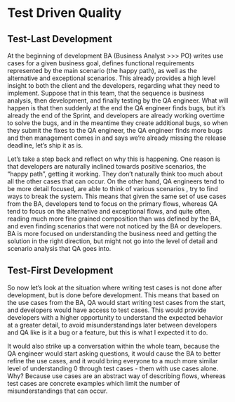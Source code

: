 # Test Driven Quality

## Test-Last Development

At the beginning of development BA \(Business Analyst &gt;&gt;&gt; PO\) writes use cases for a given business goal, defines functional requirements represented by the main scenario \(the happy path\), as well as the alternative and exceptional scenarios. This already provides a high level insight to both the client and the developers, regarding what they need to implement. Suppose that in this team, that the sequence is business analysis, then development, and finally testing by the QA engineer. What will happen is that then suddenly at the end the QA engineer finds bugs, but it’s already the end of the Sprint, and developers are already working overtime to solve the bugs, and in the meantime they create additional bugs, so when they submit the fixes to the QA engineer, the QA engineer finds more bugs and then management comes in and says we’re already missing the release deadline, let’s ship it as is.

Let’s take a step back and reflect on why this is happening. One reason is that developers are naturally inclined towards positive scenarios, the “happy path”, getting it working. They don’t naturally think too much about all the other cases that can occur. On the other hand, QA engineers tend to be more detail focused, are able to think of various scenarios , try to find ways to break the system. This means that given the same set of use cases from the BA, developers tend to focus on the primary flows, whereas QA tend to focus on the alternative and exceptional flows, and quite often,  reading much more fine grained composition than was defined by the BA, and even finding scenarios that were not noticed by the BA or developers. BA is more focused on understanding the business need and getting the solution in the right direction, but might not go into the level of detail and scenario analysis that QA goes into. 

## Test-First Development

So now let’s look at the situation where writing test cases is not done after development, but is done before development. This means that based on the use cases from the BA, QA would start writing test cases from the start, and developers would have access to test cases. This would provide developers with a higher opportunity to understand the expected behavior at a greater detail, to avoid misunderstandings later between developers and QA like is it a bug or a feature, but this is what I expected it to do.

It would also strike up a conversation within the whole team, because the QA engineer would start asking questions, it would cause the BA to better refine the use cases, and it would bring everyone to a much more similar level of understanding 0 through test cases - them with use cases alone. Why? Because use cases are an abstract way of describing flows, whereas test cases are concrete examples which limit the number of misunderstandings that can occur.

